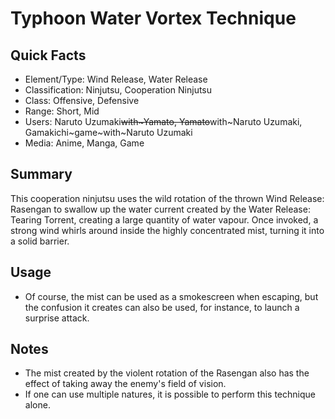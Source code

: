 # Typhoon Water Vortex Technique

## Quick Facts
- Element/Type: Wind Release, Water Release
- Classification: Ninjutsu, Cooperation Ninjutsu
- Class: Offensive, Defensive
- Range: Short, Mid
- Users: Naruto Uzumaki~~with~Yamato, Yamato~~with~Naruto Uzumaki, Gamakichi~game~with~Naruto Uzumaki
- Media: Anime, Manga, Game

## Summary
This cooperation ninjutsu uses the wild rotation of the thrown Wind Release: Rasengan to swallow up the water current created by the Water Release: Tearing Torrent, creating a large quantity of water vapour. Once invoked, a strong wind whirls around inside the highly concentrated mist, turning it into a solid barrier.

## Usage
- Of course, the mist can be used as a smokescreen when escaping, but the confusion it creates can also be used, for instance, to launch a surprise attack.

## Notes
- The mist created by the violent rotation of the Rasengan also has the effect of taking away the enemy's field of vision.
- If one can use multiple natures, it is possible to perform this technique alone.
